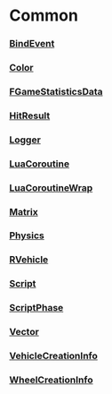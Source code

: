 # Common
### [**BindEvent**](BindEvent.md)
### [**Color**](Color.md)
### [**FGameStatisticsData**](FGameStatisticsData.md)
### [**HitResult**](HitResult.md)
### [**Logger**](Logger.md)
### [**LuaCoroutine**](LuaCoroutine.md)
### [**LuaCoroutineWrap**](LuaCoroutineWrap.md)
### [**Matrix**](Matrix.md)
### [**Physics**](Physics.md)
### [**RVehicle**](RVehicle.md)
### [**Script**](Script.md)
### [**ScriptPhase**](ScriptPhase.md)
### [**Vector**](Vector.md)
### [**VehicleCreationInfo**](VehicleCreationInfo.md)
### [**WheelCreationInfo**](WheelCreationInfo.md)
